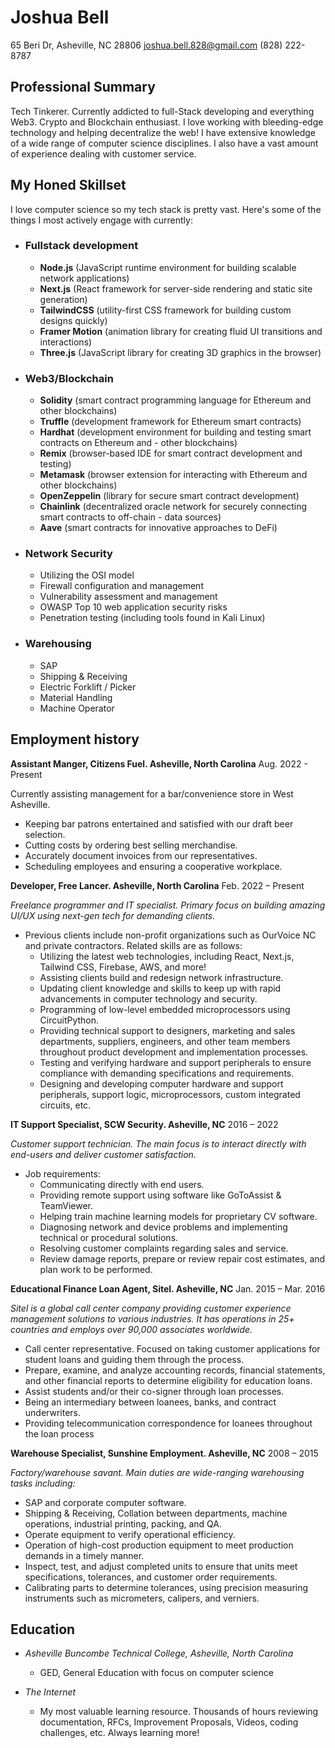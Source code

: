 # Joshua Bell

65 Beri Dr, Asheville, NC 28806
<joshua.bell.828@gmail.com>
(828) 222-8787

## Professional Summary

Tech Tinkerer. Currently addicted to full-Stack developing and everything Web3. Crypto and Blockchain enthusiast. I love working with bleeding-edge technology and helping decentralize the web! I have extensive knowledge of a wide range of computer science disciplines. I also have a vast amount of experience dealing with customer service.

## My Honed Skillset

I love computer science so my tech stack is pretty vast. Here's some of the things I most actively engage with currently:

- ### Fullstack development

  - **Node.js** (JavaScript runtime environment for building scalable network applications)
  - **Next.js** (React framework for server-side rendering and static site generation)
  - **TailwindCSS** (utility-first CSS framework for building custom designs quickly)
  - **Framer Motion** (animation library for creating fluid UI transitions and interactions)
  - **Three.js** (JavaScript library for creating 3D graphics in the browser)

- ### Web3/Blockchain

  - **Solidity** (smart contract programming language for Ethereum and other blockchains)
  - **Truffle** (development framework for Ethereum smart contracts)
  - **Hardhat** (development environment for building and testing smart contracts on Ethereum and   - other blockchains)
  - **Remix** (browser-based IDE for smart contract development and testing)
  - **Metamask** (browser extension for interacting with Ethereum and other blockchains)
  - **OpenZeppelin** (library for secure smart contract development)
  - **Chainlink** (decentralized oracle network for securely connecting smart contracts to off-chain    - data sources)
  - **Aave** (smart contracts for innovative approaches to DeFi)

- ### Network Security

  - Utilizing the OSI model
  - Firewall configuration and management
  - Vulnerability assessment and management
  - OWASP Top 10 web application security risks
  - Penetration testing (including tools found in Kali Linux)

- ### Warehousing

  - SAP
  - Shipping & Receiving
  - Electric Forklift / Picker
  - Material Handling
  - Machine Operator

## Employment history

**Assistant Manger, Citizens Fuel. Asheville, North Carolina**
Aug. 2022 - Present

Currently assisting management for a bar/convenience store in West Asheville.

- Keeping bar patrons entertained and satisfied with our draft beer selection.
- Cutting costs by ordering best selling merchandise.
- Accurately document invoices from our representatives.
- Scheduling employees and ensuring a cooperative workplace.

**Developer, Free Lancer. Asheville, North Carolina**
Feb. 2022 – Present

*Freelance programmer and IT specialist. Primary focus on building amazing UI/UX using next-gen tech for demanding clients.*

- Previous clients include non-profit organizations such as OurVoice NC and private contractors. Related skills are as follows:
  - Utilizing the latest web technologies, including React, Next.js, Tailwind CSS, Firebase, AWS, and more!
  - Assisting clients build and redesign network infrastructure.
  - Updating client knowledge and skills to keep up with rapid advancements in computer technology and security.
  - Programming of low-level embedded microprocessors using CircuitPython.
  - Providing technical support to designers, marketing and sales departments, suppliers, engineers, and other team members throughout product development and implementation processes.
  - Testing and verifying hardware and support peripherals to ensure compliance with demanding specifications and requirements.
  - Designing and developing computer hardware and support peripherals, support logic, microprocessors, custom integrated circuits, etc.

**IT Support Specialist, SCW Security. Asheville, NC**
2016 – 2022

*Customer support technician. The main focus is to interact directly with end-users and deliver customer satisfaction.*

- Job requirements:
  - Communicating directly with end users.
  - Providing remote support using software like GoToAssist & TeamViewer.
  - Helping train machine learning models for proprietary CV software.
  - Diagnosing network and device problems and implementing technical or procedural solutions.
  - Resolving customer complaints regarding sales and service.
  - Review damage reports, prepare or review repair cost estimates, and plan work to be performed.

**Educational Finance Loan Agent, Sitel. Asheville, NC**
Jan. 2015 – Mar. 2016

*Sitel is a global call center company providing customer experience management solutions to various industries. It has operations in 25+ countries and employs over 90,000 associates worldwide.*

- Call center representative. Focused on taking customer applications for student loans and guiding them through the process.
- Prepare, examine, and analyze accounting records, financial statements, and other financial reports to determine eligibility for education loans.
- Assist students and/or their co-signer through loan processes.
- Being an intermediary between loanees, banks, and contract underwriters.
- Providing telecommunication correspondence for loanees throughout the loan process

**Warehouse Specialist, Sunshine Employment. Asheville, NC**
2008 – 2015

 *Factory/warehouse savant. Main duties are wide-ranging warehousing tasks including:*

- SAP and corporate computer software.
- Shipping & Receiving, Collation between departments, machine operations, industrial printing, packing, and QA.
- Operate equipment to verify operational efficiency.
- Operation of high-cost production equipment to meet production demands in a timely manner.
- Inspect, test, and adjust completed units to ensure that units meet specifications, tolerances, and customer order requirements.
- Calibrating parts to determine tolerances, using precision measuring instruments such as micrometers, calipers, and verniers.

## Education

- *Asheville Buncombe Technical College, Asheville, North
Carolina*
  - GED, General Education with focus on computer science

- *The Internet*
  - My most valuable learning resource. Thousands of hours reviewing documentation, RFCs, Improvement Proposals, Videos, coding challenges, etc. Always learning more!
